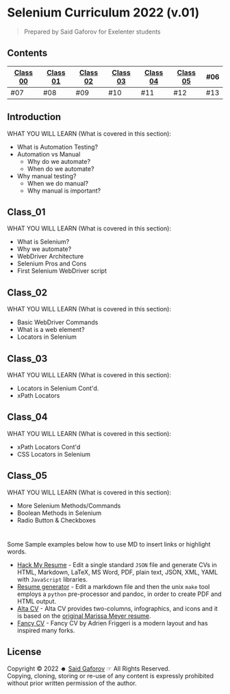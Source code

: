 # Selenium Curriculum 2022 (v.01)

> Prepared by Said Gaforov for Exelenter students


## Contents

  [Class 00](#Introduction) | [Class 01](#Class_01) | [Class 02](#Class_02) | [Class 03](#Class_03) | [Class 04](#Class_04) | [Class 05](#Class_05) | #06 |
  --- |--------|----------|----------|-----------------------|-----------------------|-----|
  #07 | #08    | #09      | #10      | #11                   | #12                   | #13 |


## Introduction
WHAT YOU WILL LEARN (What is covered in this section):
- What is Automation Testing?
- Automation vs Manual
  - Why do we automate?
  - When do we automate?
- Why manual testing?
  - When we do manual?
  - Why manual is important? 


## Class_01
WHAT YOU WILL LEARN (What is covered in this section):
- What is Selenium?
- Why we automate?
- WebDriver Architecture
- Selenium Pros and Cons
- First Selenium WebDriver script


## Class_02
WHAT YOU WILL LEARN (What is covered in this section):
- Basic WebDriver Commands
- What is a web element?
- Locators in Selenium


## Class_03
WHAT YOU WILL LEARN (What is covered in this section):
- Locators in Selenium Cont'd.
- xPath Locators


## Class_04
WHAT YOU WILL LEARN (What is covered in this section):
- xPath Locators Cont'd
- CSS Locators in Selenium

## Class_05
WHAT YOU WILL LEARN (What is covered in this section):
- More Selenium Methods/Commands
- Boolean Methods in Selenium
- Radio Button & Checkboxes

#
#

[//]: # (# Services)
Some Sample examples below how to use MD to insert links or highlight words. 
- [Hack My Resume](https://github.com/hacksalot/HackMyResume) - Edit a single standard `JSON` file and generate CVs in HTML, Markdown, LaTeX, MS Word, PDF, plain text, JSON, XML, YAML with `JavaScript` libraries.
- [Resume generator](https://github.com/mwhite/resume) - Edit a markdown file and then the unix `make` tool employs a `python` pre-processor and pandoc, in order to create PDF and HTML output.
- [Alta CV](https://github.com/liantze/AltaCV) - Alta CV provides two-columns, infographics, and icons and it is based on the [original Marissa Meyer resume](https://www.businessinsider.com/a-sample-resume-for-marissa-mayer-2015-7/).
- [Fancy CV](https://github.com/depressiveRobot/friggeri-cv-a4) - Fancy CV by Adrien Friggeri is a modern layout and has inspired many forks.


## License

Copyright © 2022 &#9787; [Said Gaforov](https://github.com/gaforov) &#9758; All Rights Reserved.<br> Copying, cloning, storing or re-use of any content is expressly prohibited without prior written permission of the author.
